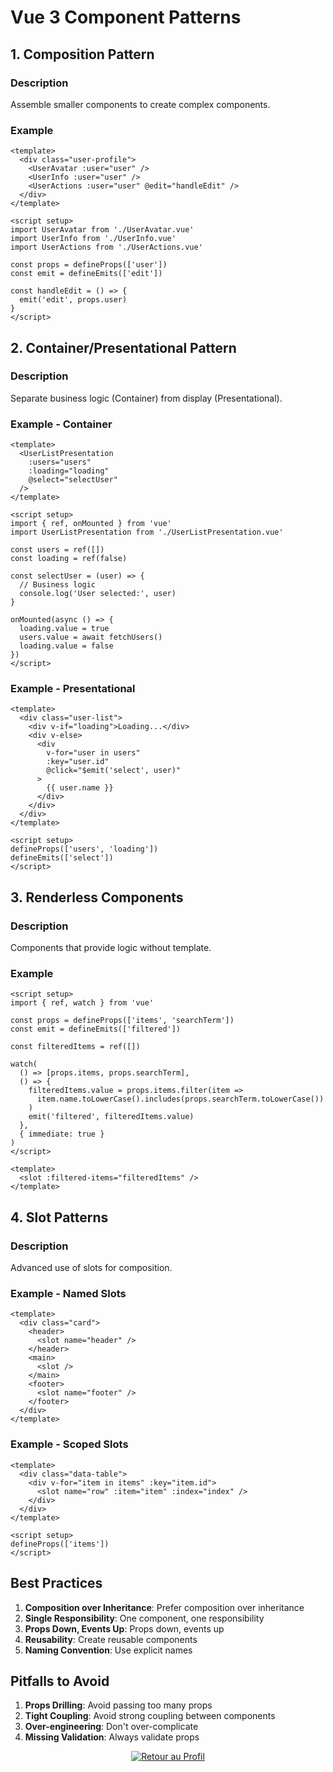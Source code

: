 ﻿# Vue 3 Component Patterns

## 1. Composition Pattern

### Description
Assemble smaller components to create complex components.

### Example
```vue
<template>
  <div class="user-profile">
    <UserAvatar :user="user" />
    <UserInfo :user="user" />
    <UserActions :user="user" @edit="handleEdit" />
  </div>
</template>

<script setup>
import UserAvatar from './UserAvatar.vue'
import UserInfo from './UserInfo.vue'
import UserActions from './UserActions.vue'

const props = defineProps(['user'])
const emit = defineEmits(['edit'])

const handleEdit = () => {
  emit('edit', props.user)
}
</script>
```

## 2. Container/Presentational Pattern

### Description
Separate business logic (Container) from display (Presentational).

### Example - Container
```vue
<template>
  <UserListPresentation 
    :users="users"
    :loading="loading"
    @select="selectUser"
  />
</template>

<script setup>
import { ref, onMounted } from 'vue'
import UserListPresentation from './UserListPresentation.vue'

const users = ref([])
const loading = ref(false)

const selectUser = (user) => {
  // Business logic
  console.log('User selected:', user)
}

onMounted(async () => {
  loading.value = true
  users.value = await fetchUsers()
  loading.value = false
})
</script>
```

### Example - Presentational
```vue
<template>
  <div class="user-list">
    <div v-if="loading">Loading...</div>
    <div v-else>
      <div 
        v-for="user in users" 
        :key="user.id"
        @click="$emit('select', user)"
      >
        {{ user.name }}
      </div>
    </div>
  </div>
</template>

<script setup>
defineProps(['users', 'loading'])
defineEmits(['select'])
</script>
```

## 3. Renderless Components

### Description
Components that provide logic without template.

### Example
```vue
<script setup>
import { ref, watch } from 'vue'

const props = defineProps(['items', 'searchTerm'])
const emit = defineEmits(['filtered'])

const filteredItems = ref([])

watch(
  () => [props.items, props.searchTerm],
  () => {
    filteredItems.value = props.items.filter(item =>
      item.name.toLowerCase().includes(props.searchTerm.toLowerCase())
    )
    emit('filtered', filteredItems.value)
  },
  { immediate: true }
)
</script>

<template>
  <slot :filtered-items="filteredItems" />
</template>
```

## 4. Slot Patterns

### Description
Advanced use of slots for composition.

### Example - Named Slots
```vue
<template>
  <div class="card">
    <header>
      <slot name="header" />
    </header>
    <main>
      <slot />
    </main>
    <footer>
      <slot name="footer" />
    </footer>
  </div>
</template>
```

### Example - Scoped Slots
```vue
<template>
  <div class="data-table">
    <div v-for="item in items" :key="item.id">
      <slot name="row" :item="item" :index="index" />
    </div>
  </div>
</template>

<script setup>
defineProps(['items'])
</script>
```

## Best Practices

1. **Composition over Inheritance**: Prefer composition over inheritance
2. **Single Responsibility**: One component, one responsibility
3. **Props Down, Events Up**: Props down, events up
4. **Reusability**: Create reusable components
5. **Naming Convention**: Use explicit names

## Pitfalls to Avoid

1. **Props Drilling**: Avoid passing too many props
2. **Tight Coupling**: Avoid strong coupling between components
3. **Over-engineering**: Don't over-complicate
4. **Missing Validation**: Always validate props



<div align="center">

[![Retour au Profil](https://img.shields.io/badge/ðŸ _Retour_au_Profil-000000?style=for-the-badge&logo=github&logoColor=white)](../../../../../../../../../README.md)

</div>

